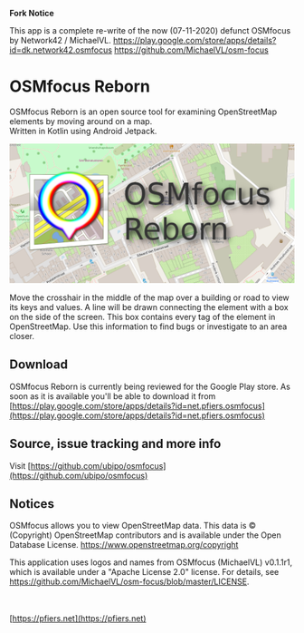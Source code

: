 **Fork Notice**

This app is a complete re-write of the now (07-11-2020) defunct OSMfocus by Network42 / MichaelVL.
https://play.google.com/store/apps/details?id=dk.network42.osmfocus
https://github.com/MichaelVL/osm-focus

# OSMfocus Reborn

OSMfocus Reborn is an open source tool for examining OpenStreetMap elements by moving around on a map.  
Written in Kotlin using Android Jetpack.

![Feature Graphic](images/featuregfx.png)

Move the crosshair in the middle of the map over a building or road to view its keys and values. A line will be drawn connecting the element with a box on the side of the screen. This box contains every tag of the element in OpenStreetMap. Use this information to find bugs or investigate to an area closer.

## Download

OSMfocus Reborn is currently being reviewed for the Google Play store. As soon as it is available you'll be able to download it from [https://play.google.com/store/apps/details?id=net.pfiers.osmfocus](https://play.google.com/store/apps/details?id=net.pfiers.osmfocus)

## Source, issue tracking and more info

Visit [https://github.com/ubipo/osmfocus](https://github.com/ubipo/osmfocus)

## Notices

OSMfocus allows you to view OpenStreetMap data. This data is © (Copyright) OpenStreetMap contributors and is available under the Open Database License. https://www.openstreetmap.org/copyright

This application uses logos and names from OSMfocus (MichaelVL) v0.1.1r1, which is available under a
"Apache License 2.0" license. For details, see https://github.com/MichaelVL/osm-focus/blob/master/LICENSE.  

<br><br>
[https://pfiers.net](https://pfiers.net)
